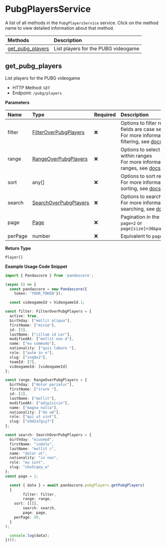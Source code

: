 # PubgPlayersService

A list of all methods in the `PubgPlayersService` service. Click on the method name to view detailed information about that method.

| Methods                               | Description                         |
| :------------------------------------ | :---------------------------------- |
| [get_pubg_players](#get_pubg_players) | List players for the PUBG videogame |

## get_pubg_players

List players for the PUBG videogame

- HTTP Method: `GET`
- Endpoint: `/pubg/players`

**Parameters**

| Name    | Type                                                        | Required | Description                                                                                                                                         |
| :------ | :---------------------------------------------------------- | :------- | :-------------------------------------------------------------------------------------------------------------------------------------------------- |
| filter  | [FilterOverPubgPlayers](../models/FilterOverPubgPlayers.md) | ❌       | Options to filter results. String fields are case sensitive <br/>For more information on filtering, see [docs](/docs/filtering-and-sorting#filter). |
| range   | [RangeOverPubgPlayers](../models/RangeOverPubgPlayers.md)   | ❌       | Options to select results within ranges <br/>For more information on ranges, see [docs](/docs/filtering-and-sorting#range).                         |
| sort    | any[]                                                       | ❌       | Options to sort results <br/>For more information on sorting, see [docs](/docs/filtering-and-sorting#sort).                                         |
| search  | [SearchOverPubgPlayers](../models/SearchOverPubgPlayers.md) | ❌       | Options to search results <br/>For more information on searching, see [docs](/docs/filtering-and-sorting#search).                                   |
| page    | [Page](../models/Page.md)                                   | ❌       | Pagination in the form of `page=2` or `page[size]=30&page[number]=2`                                                                                |
| perPage | number                                                      | ❌       | Equivalent to `page[size]`                                                                                                                          |

**Return Type**

`Player[]`

**Example Usage Code Snippet**

```typescript
import { Pandascore } from 'pandascore';

(async () => {
  const pandascore = new Pandascore({
	token: 'YOUR_TOKEN'});

  const videogameId = VideogameId.1;

const filter: FilterOverPubgPlayers = {
  active: true,
  birthday: ["mollit aliqua"],
  firstName: ["minim"],
  id: [5],
  lastName: ["cillum id Lor"],
  modifiedAt: ["mollit non d"],
  name: ["eu commodo"],
  nationality: ["quis labore "],
  role: ["aute in n"],
  slug: ["zxq9x2"],
  teamId: [7],
  videogameId: [videogameId]
};

const range: RangeOverPubgPlayers = {
  birthday: ["dolor pariatur"],
  firstName: ["irure "],
  id: [2],
  lastName: ["mollit"],
  modifiedAt: ["adipisicin"],
  name: ["magna nulla"],
  nationality: ["do ad"],
  role: ["qui ut sint"],
  slug: ["e9d1a7giy7"]
};

const search: SearchOverPubgPlayers = {
  birthday: "eiusmod",
  firstName: "indolo",
  lastName: "mollit c",
  name: "dolor ut",
  nationality: "in non",
  role: "eu sint",
  slug: "cko5cqoy_w"
};
const page = 1;

  const { data } = await pandascore.pubgPlayers.getPubgPlayers(
  {
		filter: filter,
		range: range,
    sort: [[]],
		search: search,
		page: page,
    perPage: 50,
  }
);

  console.log(data);
})();
```
